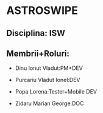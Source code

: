 ASTROSWIPE
=====
Disciplina: ISW
----

Membrii+Roluri:
----

- Dinu Ionut Vladut:PM+DEV

- Purcariu Vladut Ionel:DEV

- Popa Lorena:Tester+Mobile DEV

- Zidaru Marian George:DOC
